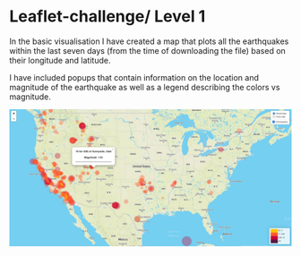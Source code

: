 # Leaflet-challenge/ Level 1

In the basic visualisation I have created a map that plots all the earthquakes within the last seven days (from the time of downloading the file) based on their longitude and latitude.

I have included popups that contain information on the location and magnitude of the earthquake as well as a legend describing the colors vs magnitude. 

![image](image.JPG)
